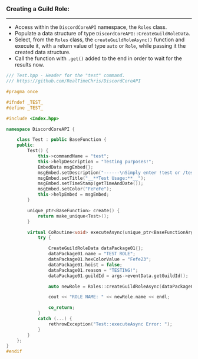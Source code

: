 ### **Creating a Guild Role:**
---
- Access within the `DiscordCoreAPI` namespace, the `Roles` class.
- Populate a data structure of type `DiscordCoreAPI::CreateGuildRoleData`.
- Select, from the `Roles` class, the `createGuildRoleAsync()` function and execute it, with a return value of type `auto` or `Role`, while passing it the created data structure.
- Call the function with `.get()` added to the end in order to wait for the results now.

```cpp
/// Test.hpp - Header for the "test" command.
/// https://github.com/RealTimeChris/DiscordCoreAPI

#pragma once

#ifndef _TEST_
#define _TEST_

#include <Index.hpp>

namespace DiscordCoreAPI {

	class Test : public BaseFunction {
	public:
		Test() {
			this->commandName = "test";
			this->helpDescription = "Testing purposes!";
			EmbedData msgEmbed{};
			msgEmbed.setDescription("------\nSimply enter !test or /test!\n------");
			msgEmbed.setTitle("__**Test Usage:**__");
			msgEmbed.setTimeStamp(getTimeAndDate());
			msgEmbed.setColor("FeFeFe");
			this->helpEmbed = msgEmbed;
		}

		unique_ptr<BaseFunction> create() {
			return make_unique<Test>();
		}

		virtual CoRoutine<void> executeAsync(unique_ptr<BaseFunctionArguments> args) {
			try {

				CreateGuildRoleData dataPackage01{};
				dataPackage01.name = "TEST ROLE";
				dataPackage01.hexColorValue = "Fefe23";
				dataPackage01.hoist = false;
				dataPackage01.reason = "TESTING!";
				dataPackage01.guildId = args->eventData.getGuildId();

				auto newRole = Roles::createGuildRoleAsync(dataPackage01).get();

				cout << "ROLE NAME: " << newRole.name << endl;

				co_return;
			}
			catch (...) {
				rethrowException("Test::executeAsync Error: ");
			}
		}
	};
}
#endif

```
